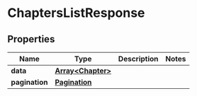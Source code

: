 
# ChaptersListResponse

## Properties

Name | Type | Description | Notes
------------ | ------------- | ------------- | -------------
**data** | [**Array&lt;Chapter&gt;**](Chapter.md) |  | 
**pagination** | [**Pagination**](Pagination.md) |  | 



